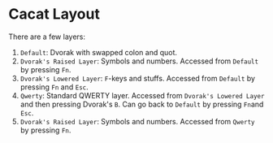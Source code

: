 # Cacat Layout

There are a few layers:

1. `Default`: Dvorak with swapped colon and quot.
2. `Dvorak's Raised Layer`: Symbols and numbers. Accessed from `Default` by pressing `Fn`.
3. `Dvorak's Lowered Layer`: `F`-keys and stuffs. Accessed from `Default` by pressing `Fn` and `Esc`.
4. `Qwerty`: Standard QWERTY layer. Accessed from `Dvorak's Lowered Layer` and then pressing Dvorak's `B`.
    Can go back to `Default` by pressing `Fn`and `Esc`.
5. `Dvorak's Raised Layer`: Symbols and numbers. Accessed from `Qwerty` by pressing `Fn`.
